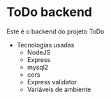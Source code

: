 # ToDo backend

Este é o backend do projeto ToDo
- Tecnologias usadas
  - NodeJS
  - Express
  - mysql2
  - cors
  - Express validator
  - Variáveis de ambiente
